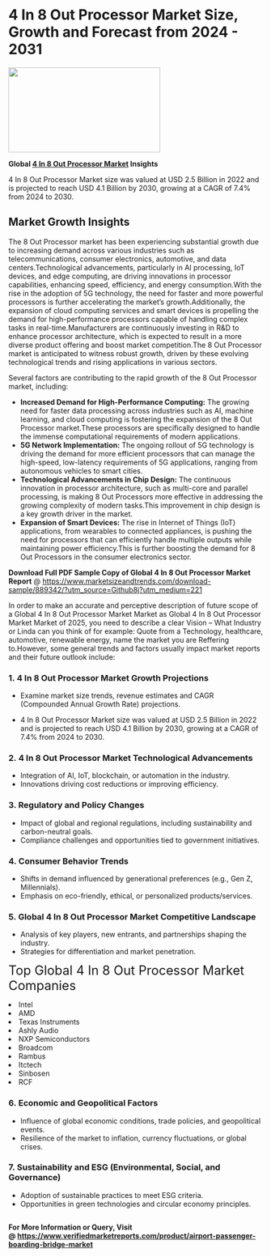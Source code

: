<H1>4 In 8 Out Processor Market Size, Growth and Forecast from 2024 - 2031</H1><img class="aligncenter size-medium wp-image-584254" src="https://thirdeyenews.in/wp-content/uploads/2024/09/Global-Market-Research-300x168.jpeg" alt="" width="300" height="168" /><p><strong>Global&nbsp;<a href="https://www.marketsizeandtrends.com/download-sample/889342/?utm_source=Github8j?utm_medium=221">4 In 8 Out Processor Market</a> Insights</strong></p><p>4 In 8 Out Processor Market size was valued at USD 2.5 Billion in 2022 and is projected to reach USD 4.1 Billion by 2030, growing at a CAGR of 7.4% from 2024 to 2030.</p><p><h2>Market Growth Insights</h2> The 8 Out Processor market has been experiencing substantial growth due to increasing demand across various industries such as telecommunications, consumer electronics, automotive, and data centers.Technological advancements, particularly in AI processing, IoT devices, and edge computing, are driving innovations in processor capabilities, enhancing speed, efficiency, and energy consumption.With the rise in the adoption of 5G technology, the need for faster and more powerful processors is further accelerating the market’s growth.Additionally, the expansion of cloud computing services and smart devices is propelling the demand for high-performance processors capable of handling complex tasks in real-time.Manufacturers are continuously investing in R&D to enhance processor architecture, which is expected to result in a more diverse product offering and boost market competition.The 8 Out Processor market is anticipated to witness robust growth, driven by these evolving technological trends and rising applications in various sectors.<p>Several factors are contributing to the rapid growth of the 8 Out Processor market, including:</p> <ul> <li><strong>Increased Demand for High-Performance Computing:</strong> The growing need for faster data processing across industries such as AI, machine learning, and cloud computing is fostering the expansion of the 8 Out Processor market.These processors are specifically designed to handle the immense computational requirements of modern applications.</li> <li><strong>5G Network Implementation:</strong> The ongoing rollout of 5G technology is driving the demand for more efficient processors that can manage the high-speed, low-latency requirements of 5G applications, ranging from autonomous vehicles to smart cities.</li> <li><strong>Technological Advancements in Chip Design:</strong> The continuous innovation in processor architecture, such as multi-core and parallel processing, is making 8 Out Processors more effective in addressing the growing complexity of modern tasks.This improvement in chip design is a key growth driver in the market.</li> <li><strong>Expansion of Smart Devices:</strong> The rise in Internet of Things (IoT) applications, from wearables to connected appliances, is pushing the need for processors that can efficiently handle multiple outputs while maintaining power efficiency.This is further boosting the demand for 8 Out Processors in the consumer electronics sector.</li> </ul> <p><span class=""><strong>Download Full PDF Sample Copy of Global 4 In 8 Out Processor Market Report</strong> @ <a href="https://www.marketsizeandtrends.com/download-sample/889342/?utm_source=Github8j?utm_medium=221" target="_blank">https://www.marketsizeandtrends.com/download-sample/889342/?utm_source=Github8j?utm_medium=221</a></span></p><p>In order to make an accurate and perceptive description of future scope of a Global&nbsp;4 In 8 Out Processor Market Market as Global&nbsp;4 In 8 Out Processor Market Market of 2025, you need to describe a clear Vision &ndash; What Industry or Linda can you think of for example: Quote from a Technology, healthcare, automotive, renewable energy, name the market you are Reffering to.However, some general trends and factors usually impact market reports and their future outlook include:</p><h3>1.&nbsp;<strong>4 In 8 Out Processor Market Growth Projections</strong></h3><ul><li>Examine market size trends, revenue estimates and CAGR (Compounded Annual Growth Rate) projections.</li><li><p>4 In 8 Out Processor Market size was valued at USD 2.5 Billion in 2022 and is projected to reach USD 4.1 Billion by 2030, growing at a CAGR of 7.4% from 2024 to 2030.</p></li></ul><h3>2.&nbsp;<strong>4 In 8 Out Processor Market Technological Advancements</strong></h3><ul><li>Integration of AI, IoT, blockchain, or automation in the industry.</li><li>Innovations driving cost reductions or improving efficiency.</li></ul><h3>3.&nbsp;<strong>Regulatory and Policy Changes</strong></h3><ul><li>Impact of global and regional regulations, including sustainability and carbon-neutral goals.</li><li>Compliance challenges and opportunities tied to government initiatives.</li></ul><h3>4.&nbsp;<strong>Consumer Behavior Trends</strong></h3><ul><li>Shifts in demand influenced by generational preferences (e.g., Gen Z, Millennials).</li><li>Emphasis on eco-friendly, ethical, or personalized products/services.</li></ul><h3>5.&nbsp;<strong>Global 4 In 8 Out Processor Market Competitive Landscape</strong></h3><ul><li>Analysis of key players, new entrants, and partnerships shaping the industry.</li><li>Strategies for differentiation and market penetration.</li></ul><p data-pm-slice="1 1 []"><span style="color: inherit; font-family: inherit; font-size: 25px;">Top Global 4 In 8 Out Processor Market Companies</span></p><div class="" data-test-id=""><p><li>Intel</li><li> AMD</li><li> Texas Instruments</li><li> Ashly Audio</li><li> NXP Semiconductors</li><li> Broadcom</li><li> Rambus</li><li> Itctech</li><li> Sinbosen</li><li> RCF</li></p></div><h3>6.&nbsp;<strong>Economic and Geopolitical Factors</strong></h3><ul><li>Influence of global economic conditions, trade policies, and geopolitical events.</li><li>Resilience of the market to inflation, currency fluctuations, or global crises.</li></ul><h3>7.&nbsp;<strong>Sustainability and ESG (Environmental, Social, and Governance)</strong></h3><ul><li>Adoption of sustainable practices to meet ESG criteria.</li><li>Opportunities in green technologies and circular economy principles.</li></ul><h2><strong style="font-size: 14px;">For More Information or Query, Visit @&nbsp;</strong><a style="background-color: #ffffff; font-size: 14px;" href="https://www.marketsizeandtrends.com/report/4-in-8-out-processor-market/" target="_blank">https://www.verifiedmarketreports.com/product/airport-passenger-boarding-bridge-market</a></h2>